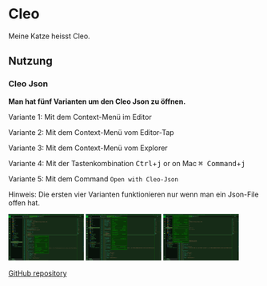 # Cleo

Meine Katze heisst Cleo.

## Nutzung

### Cleo Json

**Man hat fünf Varianten um den Cleo Json zu öffnen.**

Variante 1: Mit dem Context-Menü im Editor

Variante 2: Mit dem Context-Menü vom Editor-Tap

Variante 3: Mit dem Context-Menü vom Explorer

Variante 4: Mit der Tastenkombination <kbd>Ctrl</kbd>+<kbd>j</kbd> or on Mac <kbd>⌘ Command</kbd>+<kbd>j</kbd>

Variante 5: Mit dem Command ```Open with Cleo-Json```

Hinweis: Die ersten vier Varianten funktionieren nur wenn man ein Json-File offen hat.

<p float="left">
    <img src="./Screenshots/Editor-Context.png" alt="drawing" style="width:30%;"/>
    <img src="./Screenshots/editor-Title-Context.png" alt="drawing" style="width:30%;"/>
    <img src="./Screenshots/Explorer-Context.png" alt="drawing" style="width:30%;"/>
</p>

[GitHub repository](https://github.com/FabioKaelin/cleo-vscode-extension.git)
